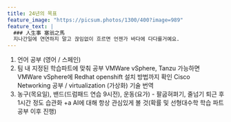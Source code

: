 ```yaml
---
title: 24년의 목표
feature_image: "https://picsum.photos/1300/400?image=989"
feature_text: |
  ### 人生事 塞翁之馬
  지나간일에 연연하지 말고 끊임없이 흐르면 언젠가 바다에 다다를거예요.
---
```


1. 언어 공부 (영어 / 스페인)
2. 팀 내 지정된 학습파트에 맞춰 공부
  VMWare vSphere, Tanzu
  가능하면 VMWare vSphere에 Redhat openshift 설치 방법까지 확인
  Cisco Networking 공부 / virtualization (가상화) 기술 번역
3. 농구(목요일), 밴드(드럼패드 연습 9시전), 운동(요가) - 팔굽혀펴기, 줄넘기 퇴근 후 1시간 정도 습관화
   +a AI에 대해 항상 관심있게 볼 것(확률 및 선형대수학 학습 파트 공부 이후 진행)
